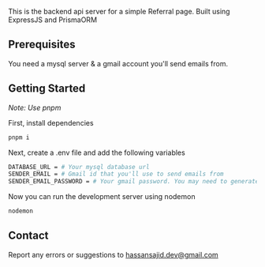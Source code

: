 This is the backend api server for a simple Referral page.
Built using ExpressJS and PrismaORM

## Prerequisites

You need a mysql server & a gmail account you'll send emails from.

## Getting Started

*Note: Use pnpm*

First, install dependencies

```bash
pnpm i
```

Next, create a .env file and add the following variables

```bash
DATABASE_URL = # Your mysql database url
SENDER_EMAIL = # Gmail id that you'll use to send emails from
SENDER_EMAIL_PASSWORD = # Your gmail password. You may need to generate application password from Gmail.
```

Now you can run the development server using nodemon

```bash
nodemon
```

## Contact

Report any errors or suggestions to hassansajid.dev@gmail.com
